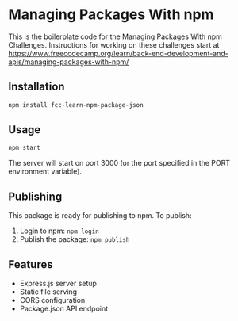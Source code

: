 # Managing Packages With npm

This is the boilerplate code for the Managing Packages With npm Challenges. Instructions for working on these challenges start at https://www.freecodecamp.org/learn/back-end-development-and-apis/managing-packages-with-npm/

## Installation

```bash
npm install fcc-learn-npm-package-json
```

## Usage

```bash
npm start
```

The server will start on port 3000 (or the port specified in the PORT environment variable).

## Publishing

This package is ready for publishing to npm. To publish:

1. Login to npm: `npm login`
2. Publish the package: `npm publish`

## Features

- Express.js server setup
- Static file serving
- CORS configuration
- Package.json API endpoint
